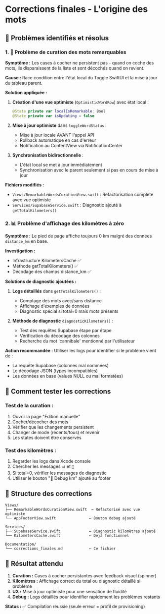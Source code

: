 # Corrections finales - L'origine des mots

## 🎯 Problèmes identifiés et résolus

### 1. 📝 Problème de curation des mots remarquables

**Symptôme :** Les cases à cocher ne persistent pas - quand on coche des mots, ils disparaissent de la liste et sont décochés quand on revient.

**Cause :** Race condition entre l'état local du Toggle SwiftUI et la mise à jour du tableau parent.

**Solution appliquée :**

1. **Création d'une vue optimiste** (`OptimisticWordRow`) avec état local :
   ```swift
   @State private var localIsRemarkable: Bool
   @State private var isUpdating = false
   ```

2. **Mise à jour optimiste** dans `toggleWordStatus` :
   - Mise à jour locale AVANT l'appel API
   - Rollback automatique en cas d'erreur
   - Notification au ContentView via NotificationCenter

3. **Synchronisation bidirectionnelle** :
   - L'état local se met à jour immédiatement
   - Synchronisation avec le parent seulement si pas en cours de mise à jour

**Fichiers modifiés :**
- `Views/RemarkableWordsCurationView.swift` : Refactorisation complète avec vue optimiste
- `Services/SupabaseService.swift` : Diagnostic ajouté à `getTotalKilometers()`

### 2. 📊 Problème d'affichage des kilomètres à zéro

**Symptôme :** Le pied de page affiche toujours 0 km malgré des données `distance_km` en base.

**Investigation :** 
- Infrastructure KilometersCache ✅ 
- Méthode getTotalKilometers() ✅
- Décodage des champs distance_km ✅

**Solutions de diagnostic ajoutées :**

1. **Logs détaillés** dans `getTotalKilometers()` :
   - Comptage des mots avec/sans distance
   - Affichage d'exemples de données
   - Diagnostic spécial si total=0 mais mots présents

2. **Méthode de diagnostic** `diagnosticKilometers()` :
   - Test des requêtes Supabase étape par étape
   - Vérification du décodage des colonnes
   - Recherche du mot 'cannibale' mentionné par l'utilisateur

**Action recommandée :** Utiliser les logs pour identifier si le problème vient de :
- La requête Supabase (colonnes mal nommées)
- Le décodage JSON (types incompatibles)
- Les données en base (values NULL ou mal formatées)

## 🔧 Comment tester les corrections

### Test de la curation :
1. Ouvrir la page "Édition manuelle" 
2. Cocher/décocher des mots
3. Vérifier que les changements persistent
4. Changer de mode (récents/tous) et revenir
5. Les states doivent être conservés

### Test des kilomètres :
1. Regarder les logs dans Xcode console
2. Chercher les messages `📊` et `🚨`
3. Si total=0, vérifier les messages de diagnostic
4. Utiliser le bouton "🔧 Debug km" ajouté au footer

## 📁 Structure des corrections

```
Views/
├── RemarkableWordsCurationView.swift  ← Refactorisé avec vue optimiste
└── AppFooterView.swift               ← Bouton debug ajouté

Services/
├── SupabaseService.swift             ← Diagnostic kilomètres ajouté
└── KilometersCache.swift             ← Déjà fonctionnel

Documentation/
└── corrections_finales.md            ← Ce fichier
```

## 🎉 Résultat attendu

1. **Curation :** Cases à cocher persistantes avec feedback visuel (spinner)
2. **Kilomètres :** Affichage correct du total ou diagnostic détaillé si problème
3. **UX :** Mise à jour optimiste pour une sensation de fluidité
4. **Debug :** Logs détaillés pour identifier rapidement les problèmes restants

**Status :** ✅ Compilation réussie (seule erreur = profil de provisioning) 